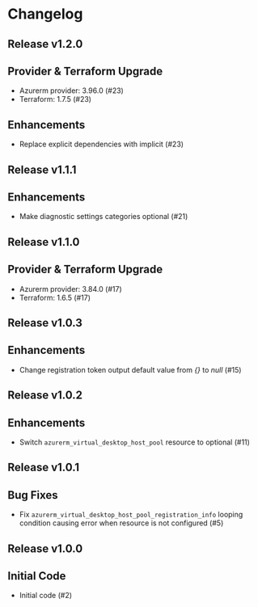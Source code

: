 # Changelog

## Release v1.2.0

## Provider & Terraform Upgrade

- Azurerm provider: 3.96.0 (#23)
- Terraform: 1.7.5 (#23)

## Enhancements

- Replace explicit dependencies with implicit (#23)
   
## Release v1.1.1

## Enhancements

- Make diagnostic settings categories optional (#21)


   
## Release v1.1.0

## Provider & Terraform Upgrade
- Azurerm provider: 3.84.0 (#17)
- Terraform: 1.6.5 (#17)
   
## Release v1.0.3

## Enhancements

- Change registration token output default value from _{}_ to _null_ (#15)


   
## Release v1.0.2

## Enhancements

- Switch `azurerm_virtual_desktop_host_pool` resource to optional (#11)


   
## Release v1.0.1

## Bug Fixes

- Fix `azurerm_virtual_desktop_host_pool_registration_info` looping condition causing error when resource is not configured (#5)



   
## Release v1.0.0

## Initial Code

- Initial code (#2)


   